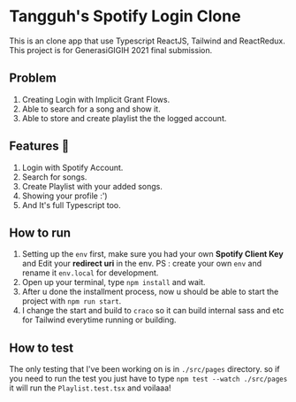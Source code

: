 # Tangguh's Spotify Login Clone

This is an clone app that use Typescript ReactJS, Tailwind and ReactRedux. This project is for GenerasiGIGIH 2021 final submission.

## Problem
1. Creating Login with Implicit Grant Flows.
2. Able to search for a song and show it.
3. Able to store and create playlist the the logged account.

## Features 🚀

1. Login with Spotify Account.
2. Search for songs.
3. Create Playlist with your added songs.
4. Showing your profile :')
5. And It's full Typescript too.

## How to run
1. Setting up the `env` first, make sure you had your own **Spotify Client Key** and Edit your **redirect uri** in the env. PS : create your own `env` and rename it `env.local` for development.
2. Open up your terminal, type `npm install` and wait.
3. After u done the installment process, now u should be able to start the project with `npm run start`.
4. I change the start and build to `craco` so it can build internal sass and etc for Tailwind everytime running or building.

## How to test
The only testing that I've been working on is in `./src/pages` directory. so if you need to run the test you just have to type `npm test --watch ./src/pages` it will run the `Playlist.test.tsx` and voilaaa!
